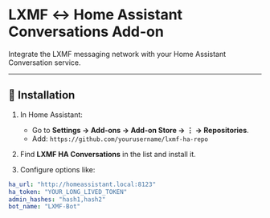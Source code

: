 # LXMF ↔ Home Assistant Conversations Add-on

Integrate the LXMF messaging network with your Home Assistant Conversation service.

---

## 🧩 Installation

1. In Home Assistant:
   - Go to **Settings → Add-ons → Add-on Store → ⋮ → Repositories**.
   - Add: `https://github.com/yourusername/lxmf-ha-repo`

2. Find **LXMF HA Conversations** in the list and install it.

3. Configure options like:

```yaml
ha_url: "http://homeassistant.local:8123"
ha_token: "YOUR_LONG_LIVED_TOKEN"
admin_hashes: "hash1,hash2"
bot_name: "LXMF-Bot"

